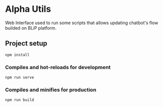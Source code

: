# Alpha Utils
Web Interface used to run some scripts that allows updating chatbot's flow builded on BLiP platform.

## Project setup
```
npm install
```

### Compiles and hot-reloads for development
```
npm run serve
```

### Compiles and minifies for production
```
npm run build
```
